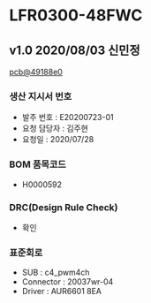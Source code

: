 # LFR0300-48FWC

## v1.0 2020/08/03 신민정
[pcb@49188e0](https://github.com/enthusapp/pcb/commit/49188e0a4b9e2efd74dda56b1ec130b9090227ca)

### 생산 지시서 번호
* 발주 번호 : E20200723-01
* 요청 담당자 : 김주현
* 요청일 : 2020/07/28

###  BOM 품목코드
* H0000592

### DRC(Design Rule Check)
* 확인

### 표준회로
* SUB : c4_pwm4ch
* Connector : 20037wr-04
* Driver : AUR6601 8EA
